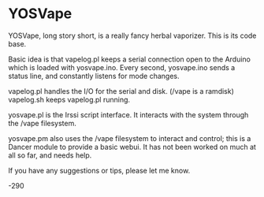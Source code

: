 YOSVape
=======
YOSVape, long story short, is a really fancy herbal vaporizer.
This is its code base.

Basic idea is that vapelog.pl keeps a serial connection open to the
Arduino which is loaded with yosvape.ino. Every second, yosvape.ino sends a 
status line, and constantly listens for mode changes.

vapelog.pl handles the I/O for the serial and disk. (/vape is a ramdisk)
vapelog.sh keeps vapelog.pl running.

yosvape.pl is the Irssi script interface. It interacts with the system through 
the /vape filesystem.

yosvape.pm also uses the /vape filesystem to interact and control; this is a 
Dancer module to provide a basic webui. It has not been worked on much at all 
so far, and needs help.

If you have any suggestions or tips, please let me know.

-290